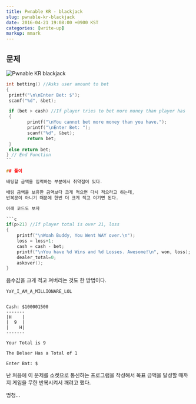 ```yaml
---
title: Pwnable KR - blackjack
slug: pwnable-kr-blackjack
date: 2016-04-21 19:08:00 +0900 KST
categories: [write-up]
markup: mmark
---
```


## 문제

![Pwnable KR blackjack](pwnable-kr-blackjack-page.png)

```c
int betting() //Asks user amount to bet
{
 printf("\n\nEnter Bet: $");
 scanf("%d", &bet);

 if (bet > cash) //If player tries to bet more money than player has
 {
        printf("\nYou cannot bet more money than you have.");
        printf("\nEnter Bet: ");
        scanf("%d", &bet);
        return bet;
 }
 else return bet;
} // End Function
``

## 풀이

배팅할 금액을 입력하는 부분에서 취약점이 있다.

배팅 금액을 보유한 금액보다 크게 적으면 다시 적으라고 하는데,
반복문이 아니기 때문에 한번 더 크게 적고 이기면 된다.

아래 코드도 보자

```c
if(p>21) //If player total is over 21, loss
{
    printf("\nWoah Buddy, You Went WAY over.\n");
    loss = loss+1;
    cash = cash - bet;
    printf("\nYou have %d Wins and %d Losses. Awesome!\n", won, loss);
    dealer_total=0;
    askover();
}
```

음수값을 크게 적고 져버리는 것도 한 방법이다.

```text
YaY_I_AM_A_MILLIONARE_LOL


Cash: $100001500
-------
|H    |
|  9  |
|    H|
-------

Your Total is 9

The Delaer Has a Total of 1

Enter Bat: $
```

난 처음에 이 문제를 소켓으로 통신하는 프로그램을 작성해서
목표 금액을 달성할 때까지 게임을 무한 반복시켜서 깨려고 했다.

멍청...
